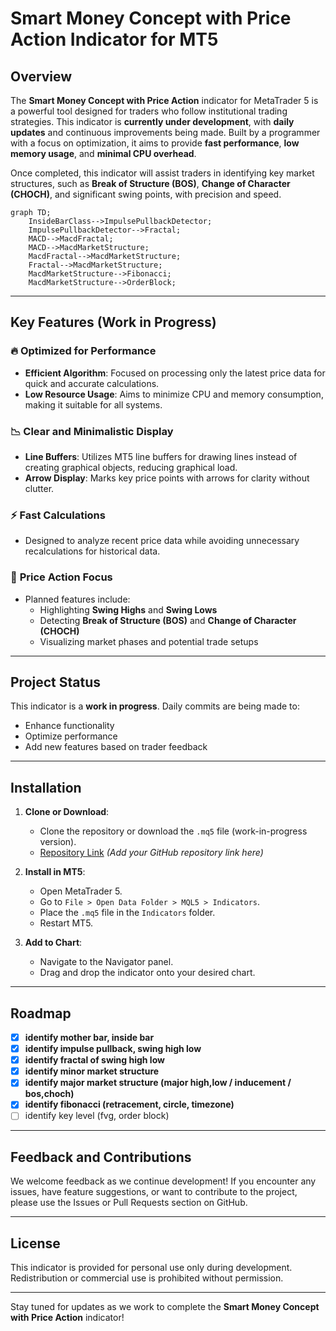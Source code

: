 # Smart Money Concept with Price Action Indicator for MT5

## Overview

The **Smart Money Concept with Price Action** indicator for MetaTrader 5 is a powerful tool designed for traders who follow institutional trading strategies. This indicator is **currently under development**, with **daily updates** and continuous improvements being made. Built by a programmer with a focus on optimization, it aims to provide **fast performance**, **low memory usage**, and **minimal CPU overhead**.

Once completed, this indicator will assist traders in identifying key market structures, such as **Break of Structure (BOS)**, **Change of Character (CHOCH)**, and significant swing points, with precision and speed.

```mermaid
graph TD;
    InsideBarClass-->ImpulsePullbackDetector;
    ImpulsePullbackDetector-->Fractal;
    MACD-->MacdFractal;
    MACD-->MacdMarketStructure;
    MacdFractal-->MacdMarketStructure;
    Fractal-->MacdMarketStructure;
    MacdMarketStructure-->Fibonacci;
    MacdMarketStructure-->OrderBlock;
```

---

## Key Features (Work in Progress)

### 🔥 **Optimized for Performance**
- **Efficient Algorithm**: Focused on processing only the latest price data for quick and accurate calculations.
- **Low Resource Usage**: Aims to minimize CPU and memory consumption, making it suitable for all systems.

### 📉 **Clear and Minimalistic Display**
- **Line Buffers**: Utilizes MT5 line buffers for drawing lines instead of creating graphical objects, reducing graphical load.
- **Arrow Display**: Marks key price points with arrows for clarity without clutter.

### ⚡ **Fast Calculations**
- Designed to analyze recent price data while avoiding unnecessary recalculations for historical data.

### 🎯 **Price Action Focus**
- Planned features include:
  - Highlighting **Swing Highs** and **Swing Lows**
  - Detecting **Break of Structure (BOS)** and **Change of Character (CHOCH)**
  - Visualizing market phases and potential trade setups

---

## Project Status

This indicator is a **work in progress**. Daily commits are being made to:
- Enhance functionality
- Optimize performance
- Add new features based on trader feedback

---

## Installation

1. **Clone or Download**:
   - Clone the repository or download the `.mq5` file (work-in-progress version).
   - [Repository Link](#) *(Add your GitHub repository link here)*

2. **Install in MT5**:
   - Open MetaTrader 5.
   - Go to `File > Open Data Folder > MQL5 > Indicators`.
   - Place the `.mq5` file in the `Indicators` folder.
   - Restart MT5.

3. **Add to Chart**:
   - Navigate to the Navigator panel.
   - Drag and drop the indicator onto your desired chart.

---

## Roadmap

- [x] **identify mother bar, inside bar**
- [x] **identify impulse pullback, swing high low**
- [x] **identify fractal of swing high low**
- [x] **identify minor market structure**
- [x] **identify major market structure (major high,low / inducement / bos,choch)**
- [x] **identify fibonacci (retracement, circle, timezone)**
- [ ] identify key level (fvg, order block)

---

## Feedback and Contributions

We welcome feedback as we continue development! If you encounter any issues, have feature suggestions, or want to contribute to the project, please use the Issues or Pull Requests section on GitHub.

---

## License

This indicator is provided for personal use only during development. Redistribution or commercial use is prohibited without permission.

---

Stay tuned for updates as we work to complete the **Smart Money Concept with Price Action** indicator!
